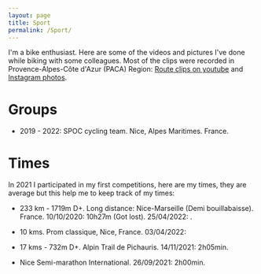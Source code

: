 ```yaml
---
layout: page
title: Sport
permalink: /Sport/
---
```


I'm a bike enthusiast. Here are some of the videos and pictures I've done while biking with some colleagues. Most of the clips were recorded in Provence-Alpes-Côte d'Azur (PACA) Region: [Route clips on youtube](https://www.youtube.com/playlist?list=PLhSHFJ_41Anxe8az6AFH2sPilKekbfL6P) and [Instagram photos](https://www.instagram.com/brayandmurgas/). 

# Groups 

* 2019 - 2022: SPOC cycling team. Nice, Alpes Maritimes. France.

# Times 

In 2021 I participated in my first competitions, here are my times, they are average but this help me to keep track of my times:

* 233 km - 1719m D+. Long distance: Nice-Marseille (Demi bouillabaisse). France. 10/10/2020: 10h27m (Got lost). 25/04/2022: .

* 10 kms. Prom classique, Nice, France. 03/04/2022:

* 17 kms - 732m D+. Alpin Trail de Pichauris. 14/11/2021: 2h05min.

* Nice Semi-marathon International. 26/09/2021: 2h00min. 
